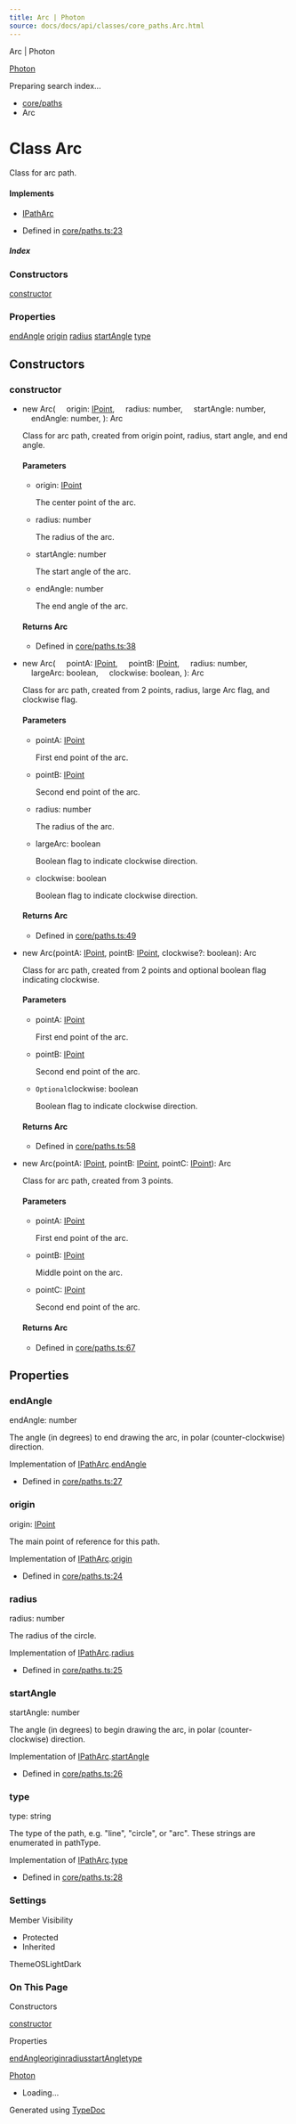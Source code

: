 ```yaml
---
title: Arc | Photon
source: docs/docs/api/classes/core_paths.Arc.html
---
```


Arc | Photon

[Photon](../index.md)




Preparing search index...

* [core/paths](../modules/core_paths.md)
* Arc

# Class Arc

Class for arc path.

#### Implements

* [IPathArc](../interfaces/core_schema.IPathArc.md)

* Defined in [core/paths.ts:23](https://github.com/mwhite454/photon/blob/main/packages/photon/src/core/paths.ts#L23)

##### Index

### Constructors

[constructor](#constructor)

### Properties

[endAngle](#endangle)
[origin](#origin)
[radius](#radius)
[startAngle](#startangle)
[type](#type)

## Constructors

### constructor

* new Arc(
      origin: [IPoint](../interfaces/core_schema.IPoint.md),
      radius: number,
      startAngle: number,
      endAngle: number,
  ): Arc

  Class for arc path, created from origin point, radius, start angle, and end angle.

  #### Parameters

  + origin: [IPoint](../interfaces/core_schema.IPoint.md)

    The center point of the arc.
  + radius: number

    The radius of the arc.
  + startAngle: number

    The start angle of the arc.
  + endAngle: number

    The end angle of the arc.

  #### Returns Arc

  + Defined in [core/paths.ts:38](https://github.com/mwhite454/photon/blob/main/packages/photon/src/core/paths.ts#L38)
* new Arc(
      pointA: [IPoint](../interfaces/core_schema.IPoint.md),
      pointB: [IPoint](../interfaces/core_schema.IPoint.md),
      radius: number,
      largeArc: boolean,
      clockwise: boolean,
  ): Arc

  Class for arc path, created from 2 points, radius, large Arc flag, and clockwise flag.

  #### Parameters

  + pointA: [IPoint](../interfaces/core_schema.IPoint.md)

    First end point of the arc.
  + pointB: [IPoint](../interfaces/core_schema.IPoint.md)

    Second end point of the arc.
  + radius: number

    The radius of the arc.
  + largeArc: boolean

    Boolean flag to indicate clockwise direction.
  + clockwise: boolean

    Boolean flag to indicate clockwise direction.

  #### Returns Arc

  + Defined in [core/paths.ts:49](https://github.com/mwhite454/photon/blob/main/packages/photon/src/core/paths.ts#L49)
* new Arc(pointA: [IPoint](../interfaces/core_schema.IPoint.md), pointB: [IPoint](../interfaces/core_schema.IPoint.md), clockwise?: boolean): Arc

  Class for arc path, created from 2 points and optional boolean flag indicating clockwise.

  #### Parameters

  + pointA: [IPoint](../interfaces/core_schema.IPoint.md)

    First end point of the arc.
  + pointB: [IPoint](../interfaces/core_schema.IPoint.md)

    Second end point of the arc.
  + `Optional`clockwise: boolean

    Boolean flag to indicate clockwise direction.

  #### Returns Arc

  + Defined in [core/paths.ts:58](https://github.com/mwhite454/photon/blob/main/packages/photon/src/core/paths.ts#L58)
* new Arc(pointA: [IPoint](../interfaces/core_schema.IPoint.md), pointB: [IPoint](../interfaces/core_schema.IPoint.md), pointC: [IPoint](../interfaces/core_schema.IPoint.md)): Arc

  Class for arc path, created from 3 points.

  #### Parameters

  + pointA: [IPoint](../interfaces/core_schema.IPoint.md)

    First end point of the arc.
  + pointB: [IPoint](../interfaces/core_schema.IPoint.md)

    Middle point on the arc.
  + pointC: [IPoint](../interfaces/core_schema.IPoint.md)

    Second end point of the arc.

  #### Returns Arc

  + Defined in [core/paths.ts:67](https://github.com/mwhite454/photon/blob/main/packages/photon/src/core/paths.ts#L67)

## Properties

### endAngle

endAngle: number

The angle (in degrees) to end drawing the arc, in polar (counter-clockwise) direction.

Implementation of [IPathArc](../interfaces/core_schema.IPathArc.md).[endAngle](../interfaces/core_schema.IPathArc.md#endangle)

* Defined in [core/paths.ts:27](https://github.com/mwhite454/photon/blob/main/packages/photon/src/core/paths.ts#L27)

### origin

origin: [IPoint](../interfaces/core_schema.IPoint.md)

The main point of reference for this path.

Implementation of [IPathArc](../interfaces/core_schema.IPathArc.md).[origin](../interfaces/core_schema.IPathArc.md#origin)

* Defined in [core/paths.ts:24](https://github.com/mwhite454/photon/blob/main/packages/photon/src/core/paths.ts#L24)

### radius

radius: number

The radius of the circle.

Implementation of [IPathArc](../interfaces/core_schema.IPathArc.md).[radius](../interfaces/core_schema.IPathArc.md#radius)

* Defined in [core/paths.ts:25](https://github.com/mwhite454/photon/blob/main/packages/photon/src/core/paths.ts#L25)

### startAngle

startAngle: number

The angle (in degrees) to begin drawing the arc, in polar (counter-clockwise) direction.

Implementation of [IPathArc](../interfaces/core_schema.IPathArc.md).[startAngle](../interfaces/core_schema.IPathArc.md#startangle)

* Defined in [core/paths.ts:26](https://github.com/mwhite454/photon/blob/main/packages/photon/src/core/paths.ts#L26)

### type

type: string

The type of the path, e.g. "line", "circle", or "arc". These strings are enumerated in pathType.

Implementation of [IPathArc](../interfaces/core_schema.IPathArc.md).[type](../interfaces/core_schema.IPathArc.md#type)

* Defined in [core/paths.ts:28](https://github.com/mwhite454/photon/blob/main/packages/photon/src/core/paths.ts#L28)

### Settings

Member Visibility

* Protected
* Inherited

ThemeOSLightDark

### On This Page

Constructors

[constructor](#constructor)

Properties

[endAngle](#endangle)[origin](#origin)[radius](#radius)[startAngle](#startangle)[type](#type)

[Photon](../index.md)

* Loading...

Generated using [TypeDoc](https://typedoc.org/)
